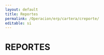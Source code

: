 ```yaml
---
layout: default
title: Reportes
permalink: /Operacion/erp/cartera/creporte/
editable: si
---
```


# REPORTES

